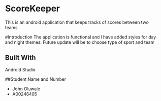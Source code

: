 # ScoreKeeper
This is an android application that keeps tracks of scores between two teams

#Introduction
The application is functional and I have added styles for day and night themes. Future update will be to choose type of sport and team

## Built With
Android Studio

##Student Name and Number
- John Oluwale
- A00246405
